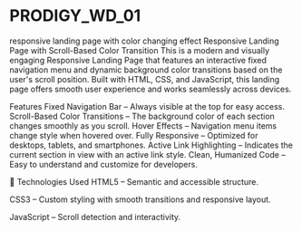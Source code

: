 # PRODIGY_WD_01
responsive landing page with color changing effect
Responsive Landing Page with Scroll-Based Color Transition
This is a modern and visually engaging Responsive Landing Page that features an interactive fixed navigation menu and dynamic background color transitions based on the user's scroll position. Built with HTML, CSS, and JavaScript, this landing page offers smooth user experience and works seamlessly across devices.

Features
Fixed Navigation Bar – Always visible at the top for easy access.
Scroll-Based Color Transitions – The background color of each section changes smoothly as you scroll.
Hover Effects – Navigation menu items change style when hovered over.
Fully Responsive – Optimized for desktops, tablets, and smartphones.
Active Link Highlighting – Indicates the current section in view with an active link style.
Clean, Humanized Code – Easy to understand and customize for developers.

📁 Technologies Used
HTML5 – Semantic and accessible structure.

CSS3 – Custom styling with smooth transitions and responsive layout.

JavaScript – Scroll detection and interactivity.
